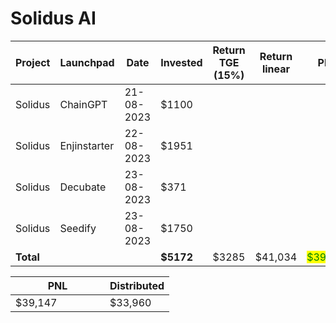 # Solidus AI



<table data-full-width="true"><thead><tr><th width="141">Project</th><th width="138">Launchpad</th><th width="132">Date</th><th width="133">Invested</th><th>Return TGE (15%)</th><th width="189">Return linear</th><th>PNL</th></tr></thead><tbody><tr><td>Solidus</td><td>ChainGPT</td><td>21-08-2023</td><td>$1100</td><td></td><td></td><td></td></tr><tr><td>Solidus</td><td>Enjinstarter</td><td>22-08-2023</td><td>$1951</td><td></td><td></td><td></td></tr><tr><td>Solidus</td><td>Decubate</td><td>23-08-2023</td><td>$371</td><td></td><td></td><td></td></tr><tr><td>Solidus</td><td>Seedify</td><td>23-08-2023</td><td>$1750</td><td></td><td></td><td></td></tr><tr><td><strong>Total</strong></td><td></td><td></td><td><strong>$5172</strong></td><td>$3285</td><td>$41,034</td><td><mark style="color:green;">$39,147</mark></td></tr></tbody></table>

<table data-full-width="true"><thead><tr><th width="135">PNL</th><th>Distributed</th></tr></thead><tbody><tr><td>$39,147</td><td>$33,960</td></tr></tbody></table>
